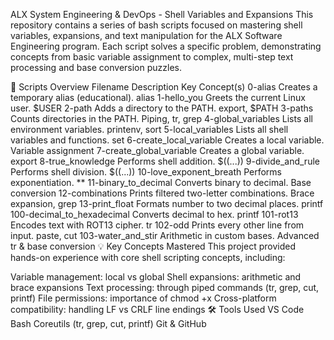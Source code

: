 ALX System Engineering & DevOps - Shell Variables and Expansions
This repository contains a series of bash scripts focused on mastering shell variables, expansions, and text manipulation for the ALX Software Engineering program. Each script solves a specific problem, demonstrating concepts from basic variable assignment to complex, multi-step text processing and base conversion puzzles.

📜 Scripts Overview
Filename	Description	Key Concept(s)
0-alias	Creates a temporary alias (educational).	alias
1-hello_you	Greets the current Linux user.	$USER
2-path	Adds a directory to the PATH.	export, $PATH
3-paths	Counts directories in the PATH.	Piping, tr, grep
4-global_variables	Lists all environment variables.	printenv, sort
5-local_variables	Lists all shell variables and functions.	set
6-create_local_variable	Creates a local variable.	Variable assignment
7-create_global_variable	Creates a global variable.	export
8-true_knowledge	Performs shell addition.	$((...))
9-divide_and_rule	Performs shell division.	$((...))
10-love_exponent_breath	Performs exponentiation.	**
11-binary_to_decimal	Converts binary to decimal.	Base conversion
12-combinations	Prints filtered two-letter combinations.	Brace expansion, grep
13-print_float	Formats number to two decimal places.	printf
100-decimal_to_hexadecimal	Converts decimal to hex.	printf
101-rot13	Encodes text with ROT13 cipher.	tr
102-odd	Prints every other line from input.	paste, cut
103-water_and_stir	Arithmetic in custom bases.	Advanced tr & base conversion
💡 Key Concepts
Mastered This project provided hands-on experience with core shell scripting concepts, including:

Variable management: local vs global
Shell expansions: arithmetic and brace expansions
Text processing: through piped commands (tr, grep, cut, printf)
File permissions: importance of chmod +x
Cross-platform compatibility: handling LF vs CRLF line endings
🛠️ Tools Used
VS Code
Bash
Coreutils (tr, grep, cut, printf)
Git & GitHub

